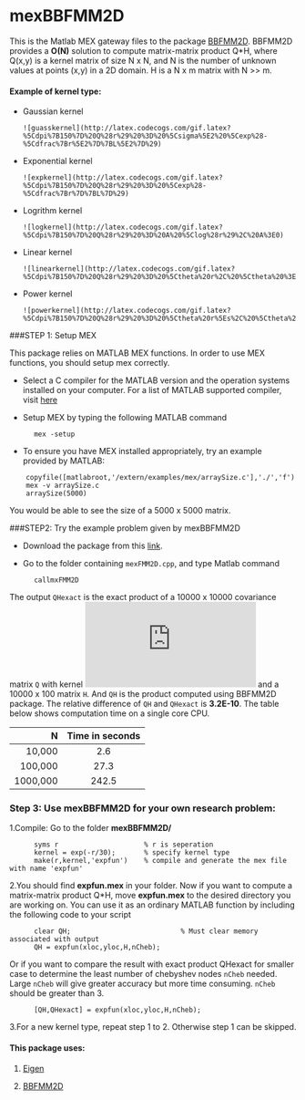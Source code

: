 mexBBFMM2D
==========

This is the Matlab MEX gateway files to the package [BBFMM2D](https://github.com/sivaramambikasaran/BBFMM2D).
BBFMM2D provides a __O(N)__ solution to compute matrix-matrix product Q*H, where Q(x,y) is a kernel matrix of size N x N, and N is the number of unknown values at points (x,y) in a 2D domain. 
H is a N x m matrix with N >> m. 

#### Example of kernel type:
+ Gaussian kernel 

      ![guasskernel](http://latex.codecogs.com/gif.latex?%5Cdpi%7B150%7D%20Q%28r%29%20%3D%20%5Csigma%5E2%20%5Cexp%28-%5Cdfrac%7Br%5E2%7D%7BL%5E2%7D%29)

+ Exponential kernel

      ![expkernel](http://latex.codecogs.com/gif.latex?%5Cdpi%7B150%7D%20Q%28r%29%20%3D%20%5Cexp%28-%5Cdfrac%7Br%7D%7BL%7D%29)

+ Logrithm kernel

      ![logkernel](http://latex.codecogs.com/gif.latex?%5Cdpi%7B150%7D%20Q%28r%29%20%3D%20A%20%5Clog%28r%29%2C%20A%3E0)

+ Linear kernel

      ![linearkernel](http://latex.codecogs.com/gif.latex?%5Cdpi%7B150%7D%20Q%28r%29%20%3D%20%5Ctheta%20r%2C%20%5Ctheta%20%3E0)

+ Power kernel

      ![powerkernel](http://latex.codecogs.com/gif.latex?%5Cdpi%7B150%7D%20Q%28r%29%20%3D%20%5Ctheta%20r%5Es%2C%20%5Ctheta%20%3E0%2C%200%20%3Cs%20%3C2)
        

###STEP 1: Setup MEX

This package relies on MATLAB MEX functions. In order to use MEX functions, you should setup mex correctly.

- Select a C compiler for the MATLAB version and the operation systems installed on your computer. For a list of MATLAB supported compiler, visit [here](http://www.mathworks.com/support/sysreq/previous_releases.html)

- Setup MEX by typing the following MATLAB command

```
      mex -setup 
```

- To ensure you have MEX installed appropriately, try an example provided by MATLAB:

```
	copyfile([matlabroot,'/extern/examples/mex/arraySize.c'],'./','f')
	mex -v arraySize.c
	arraySize(5000)
```
You would be able to see the size of a 5000 x 5000 matrix.

###STEP2: Try the example problem given by mexBBFMM2D

- Download the package from this [link](https://www.dropbox.com/sh/ba9mt40msyy673t/dwAZAIb35f).

- Go to the folder containing `mexFMM2D.cpp`, and type Matlab command  

```
      callmxFMM2D
```

The output `QHexact` is the exact product of a 10000 x 10000 covariance matrix `Q` with kernel ![equation](http://latex.codecogs.com/gif.latex?Q%28h%29%20%3D%20%5Cexp%28-%5Cdfrac%7B%5Csqrt%7Bh%7D%7D%7B30%7D%29) and a 10000 x 100 matrix `H`. And `QH` is the product computed using BBFMM2D package. The relative difference of `QH` and `QHexact` is __3.2E-10__. The table below shows computation time on a single core CPU.

|   N      |  Time in seconds  |     
| -------: |:-----------------:|   
| 10,000   |                2.6|
| 100,000  |               27.3|  
| 1000,000 |              242.5|   

### Step 3: Use mexBBFMM2D for your own research problem:

1.Compile: Go to the folder __mexBBFMM2D/__ 
```
      syms r                     % r is seperation 
      kernel = exp(-r/30);       % specify kernel type
      make(r,kernel,'expfun')    % compile and generate the mex file with name 'expfun'
```

2.You should find __expfun.mex__ in your folder. Now if you want to compute a matrix-matrix product Q*H, move __expfun.mex__ to the desired directory you are working on. You can use it as an ordinary MATLAB function by including the following code to your script

```
      clear QH;                           % Must clear memory associated with output
      QH = expfun(xloc,yloc,H,nCheb);       
```
  Or if you want to compare the result with exact product QHexact for smaller case to determine the least number of chebyshev nodes `nCheb` needed. Large `nCheb` will give greater accuracy but more time consuming. `nCheb` should be greater than 3.
```
      [QH,QHexact] = expfun(xloc,yloc,H,nCheb);
```

3.For a new kernel type, repeat step 1 to 2. Otherwise step 1 can be skipped. 

#### This package uses:

1. [Eigen](http://eigen.tuxfamily.org/index.php?title=Main_Page)

2. [BBFMM2D](https://github.com/sivaramambikasaran/BBFMM2D)

<script type="text/javascript"
   src="http://cdn.mathjax.org/mathjax/latest/MathJax.js?config=TeX-AMS-MML_HTMLorMML"></script>
